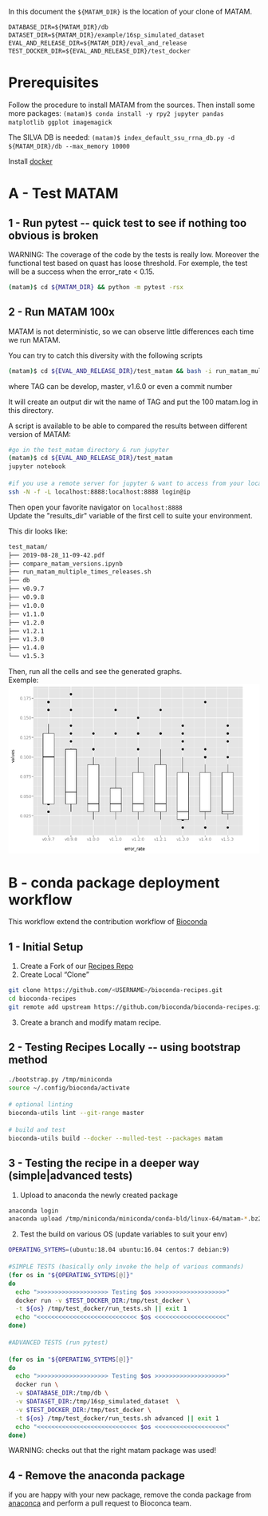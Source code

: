 In this document the `${MATAM_DIR}` is the location of your clone of MATAM.

```
DATABASE_DIR=${MATAM_DIR}/db
DATASET_DIR=${MATAM_DIR}/example/16sp_simulated_dataset
EVAL_AND_RELEASE_DIR=${MATAM_DIR}/eval_and_release
TEST_DOCKER_DIR=${EVAL_AND_RELEASE_DIR}/test_docker
```

# Prerequisites

Follow the procedure to install MATAM from the sources.
Then install some more packages:
`(matam)$ conda install -y rpy2 jupyter pandas matplotlib ggplot imagemagick`

The SILVA DB is needed:
`(matam)$ index_default_ssu_rrna_db.py -d ${MATAM_DIR}/db --max_memory 10000`

Install [docker](https://docs.docker.com/install/)
# A - Test MATAM

## 1 - Run pytest -- quick test to see if nothing too obvious is broken

WARNING: The coverage of the code by the tests is really low.
Moreover the functional test based on quast has loose threshold. For exemple, the test will be a success when the error_rate < 0.15.

```bash
(matam)$ cd ${MATAM_DIR} && python -m pytest -rsx
```

## 2 - Run MATAM 100x

MATAM is not deterministic, so we can observe little differences each time we run MATAM.

You can try to catch this diversity with the following scripts
```bash
(matam)$ cd ${EVAL_AND_RELEASE_DIR}/test_matam && bash -i run_matam_multiple_times_releases.sh . TAG
```
where TAG can be develop, master, v1.6.0 or even a commit number

It will create an output dir wit the name of TAG and put the 100 matam.log in this directory.

A script is available to be able to compared the results between different version of MATAM:

```bash
#go in the test_matam directory & run jupyter
(matam)$ cd ${EVAL_AND_RELEASE_DIR}/test_matam
jupyter notebook

#if you use a remote server for jupyter & want to access from your locale machine:
ssh -N -f -L localhost:8888:localhost:8888 login@ip
```

Then open your favorite navigator on `localhost:8888`  
Update the "results_dir" variable of the first cell to suite your environment.  

This dir looks like:
```bash
test_matam/
├── 2019-08-28_11-09-42.pdf
├── compare_matam_versions.ipynb
├── run_matam_multiple_times_releases.sh
├── db
├── v0.9.7
├── v0.9.8
├── v1.0.0
├── v1.1.0
├── v1.2.0
├── v1.2.1
├── v1.3.0
├── v1.4.0
└── v1.5.3
```
Then, run all the cells and see the generated graphs.  
Exemple:  
![error rate](error_rate.png "Error rate")

# B - conda package deployment workflow

This workflow extend the contribution workflow of [Bioconda](https://bioconda.github.io/index.html)

## 1 - Initial Setup
1. Create a Fork of our [Recipes Repo](https://github.com/bioconda/bioconda-recipes.git)
2. Create Local “Clone”
  ```bash
  git clone https://github.com/<USERNAME>/bioconda-recipes.git
  cd bioconda-recipes
  git remote add upstream https://github.com/bioconda/bioconda-recipes.git
  ```
3. Create a branch and modify matam recipe.

## 2 - Testing Recipes Locally -- using bootstrap method
```bash
./bootstrap.py /tmp/miniconda
source ~/.config/bioconda/activate

# optional linting
bioconda-utils lint --git-range master

# build and test
bioconda-utils build --docker --mulled-test --packages matam
```

## 3 - Testing the recipe in a deeper way (simple|advanced tests)

1. Upload to anaconda the newly created package
  ```bash
  anaconda login
  anaconda upload /tmp/miniconda/miniconda/conda-bld/linux-64/matam-*.bz2 --user bonsai-team --label dev
  ```
2. Test the build on various OS (update variables to suit your env)
  ```bash
  OPERATING_SYTEMS=(ubuntu:18.04 ubuntu:16.04 centos:7 debian:9)

  #SIMPLE TESTS (basically only invoke the help of various commands)
  (for os in "${OPERATING_SYTEMS[@]}"
  do
    echo ">>>>>>>>>>>>>>>>>>>> Testing $os >>>>>>>>>>>>>>>>>>>>"
    docker run -v $TEST_DOCKER_DIR:/tmp/test_docker \
    -t ${os} /tmp/test_docker/run_tests.sh || exit 1
    echo "<<<<<<<<<<<<<<<<<<<<<<<<<<<< $os <<<<<<<<<<<<<<<<<<<<"
  done)

  #ADVANCED TESTS (run pytest)

  (for os in "${OPERATING_SYTEMS[@]}"
  do
    echo ">>>>>>>>>>>>>>>>>>>> Testing $os >>>>>>>>>>>>>>>>>>>>"
    docker run \
    -v $DATABASE_DIR:/tmp/db \
    -v $DATASET_DIR:/tmp/16sp_simulated_dataset  \
    -v $TEST_DOCKER_DIR:/tmp/test_docker \
    -t ${os} /tmp/test_docker/run_tests.sh advanced || exit 1
    echo "<<<<<<<<<<<<<<<<<<<<<<<<<<<< $os <<<<<<<<<<<<<<<<<<<<"
  done)
  ```

WARNING: checks out that the right matam package was used!

## 4 - Remove the anaconda package
if you are happy with your new package, remove the conda package from [anaconca](https://anaconda.org/bonsai-team/matam/files)
and perform a pull request to Bioconca team.
